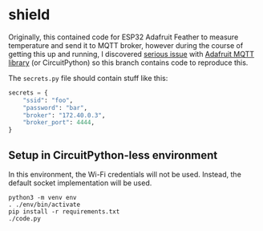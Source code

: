 # shield

Originally, this contained code for ESP32 Adafruit Feather to measure temperature and send it to MQTT broker,
however during the course of getting this up and running, I discovered 
[serious issue](https://github.com/adafruit/Adafruit_CircuitPython_MiniMQTT/issues/115) with 
[Adafruit MQTT library](https://github.com/adafruit/Adafruit_CircuitPython_MiniMQTT/)
(or CircuitPython) so this branch contains code to reproduce this.

The `secrets.py` file should contain stuff like this:
```python
secrets = {
    "ssid": "foo",
    "password": "bar",
    "broker": "172.40.0.3",
    "broker_port": 4444,
}
```

## Setup in CircuitPython-less environment

In this environment, the Wi-Fi credentials will not be used. Instead, the default socket implementation will be used.

```
python3 -m venv env
. ./env/bin/activate
pip install -r requirements.txt
./code.py
```
